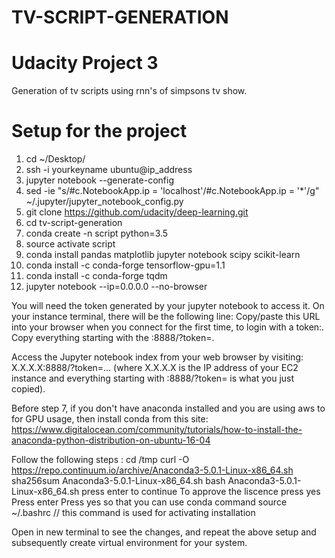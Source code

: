 # TV-SCRIPT-GENERATION

# Udacity Project 3
Generation of tv scripts using rnn's of simpsons tv show.

# Setup for the project 

1. cd ~/Desktop/
2. ssh -i yourkeyname ubuntu@ip_address
3. jupyter notebook --generate-config 
4. sed -ie "s/#c.NotebookApp.ip = 'localhost'/#c.NotebookApp.ip = '*'/g" ~/.jupyter/jupyter_notebook_config.py
5. git clone https://github.com/udacity/deep-learning.git
6. cd tv-script-generation
7. conda create -n script python=3.5
8. source activate script 
9. conda install pandas matplotlib jupyter notebook scipy scikit-learn 
10. conda install -c conda-forge tensorflow-gpu=1.1
11. conda install -c conda-forge tqdm 
12. jupyter notebook --ip=0.0.0.0 --no-browser

You will need the token generated by your jupyter notebook to access it. On your instance terminal, there will be the following line: Copy/paste this URL into your browser when you connect for the first time, to login with a token:. Copy everything starting with the :8888/?token=.

Access the Jupyter notebook index from your web browser by visiting: X.X.X.X:8888/?token=... (where X.X.X.X is the IP address of your EC2 instance and everything starting with :8888/?token= is what you just copied).


Before step 7, if you don't have anaconda installed and you are using aws to for GPU usage, then install conda from this site:
https://www.digitalocean.com/community/tutorials/how-to-install-the-anaconda-python-distribution-on-ubuntu-16-04

Follow the following steps :
cd /tmp
curl -O https://repo.continuum.io/archive/Anaconda3-5.0.1-Linux-x86_64.sh
sha256sum Anaconda3-5.0.1-Linux-x86_64.sh
bash Anaconda3-5.0.1-Linux-x86_64.sh
press enter to continue
To approve the liscence press yes
Press enter
Press yes so that you can use conda command 
source ~/.bashrc // this command is used for activating installation

Open in new terminal to see the changes, and repeat the above setup and subsequently create virtual environment for your system.

